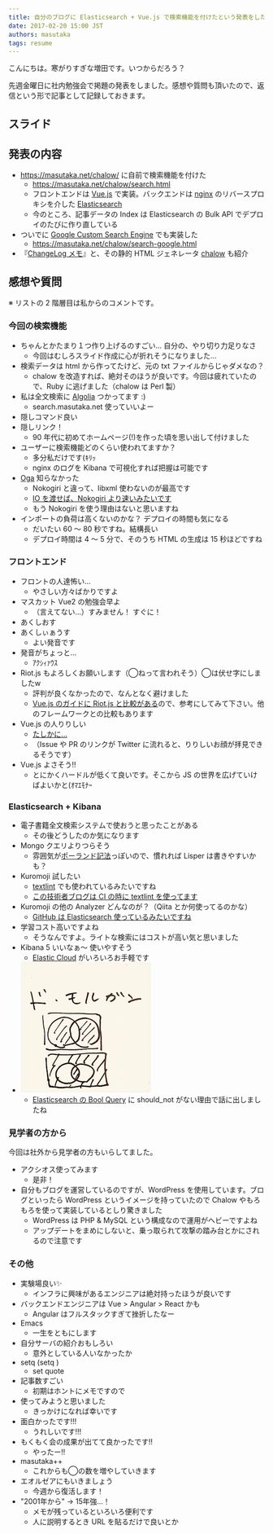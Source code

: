 ```yaml
---
title: 自分のブログに Elasticsearch + Vue.js で検索機能を付けたという発表をした
date: 2017-02-20 15:00 JST
authors: masutaka
tags: resume
---
```

こんにちは。寒がりすぎな増田です。いつからだろう？

先週金曜日に社内勉強会で掲題の発表をしました。感想や質問も頂いたので、返信という形で記事として記録しておきます。

<!--more-->

## スライド

<script async class="speakerdeck-embed" data-id="514f1a6d5b9b49f6b50368fd5cc18e41" data-ratio="1.33333333333333" src="//speakerdeck.com/assets/embed.js"></script>

## 発表の内容

* https://masutaka.net/chalow/ に自前で検索機能を付けた
    * https://masutaka.net/chalow/search.html
    * フロントエンドは [Vue.js](https://jp.vuejs.org/) で実装。バックエンドは [nginx](https://nginx.org) のリバースプロキシを介した [Elasticsearch](https://www.elastic.co/jp/products/elasticsearch)
    * 今のところ、記事データの Index は Elasticsearch の Bulk API でデプロイのたびに作り直している
* ついでに [Google Custom Search Engine](https://cse.google.co.jp/) でも実装した
    * https://masutaka.net/chalow/search-google.html
* 『[ChangeLog メモ](http://0xcc.net/unimag/1/)』と、その静的 HTML ジェネレータ [chalow](http://chalow.org/) も紹介

## 感想や質問

※ リストの 2 階層目は私からのコメントです。

### 今回の検索機能

* ちゃんとかたまり１つ作り上げるのすごい... 自分の、やり切り力足りなさ
    * 今回はむしろスライド作成に心が折れそうになりました...
* 検索データは html から作ってたけど、元の txt ファイルからじゃダメなの？
    * chalow を改造すれば、絶対そのほうが良いです。今回は疲れていたので、Ruby に逃げました（chalow は Perl 製）
* 私は全文検索に [Algolia](https://www.algolia.com/) つかってます :)
    * search.masutaka.net 使っていいよー
* 隠しコマンド良い
* 隠しリンク！
    * 90 年代に初めてホームページ(!)を作った頃を思い出して付けました
* ユーザーに検索機能どのくらい使われてますか？
    * 多分私だけです(ｷﾘｯ
    * nginx のログを Kibana で可視化すれば把握は可能です
* [Oga](https://rubygems.org/gems/oga) 知らなかった
    * Nokogiri と違って、libxml 使わないのが最高です
    * [IO を渡せば、Nokogiri より速いみたいです](http://qiita.com/gravitonMain/items/720f441713b1378fe55c)
    * もう Nokogiri を使う理由はないと思いますね
* インポートの負荷は高くないのかな？ デプロイの時間も気になる
    * だいたい 60 〜 80 秒ですね。結構長い
    * デプロイ時間は 4 〜 5 分で、そのうち HTML の生成は 15 秒ほどですね

### フロントエンド

* フロントの人達怖い...
    * やさしい方々ばかりですよ
* マスカット Vue2 の勉強会早よ
    * （言えてない...）すみません！ すぐに！
* あくしおす
* あくしぃぁうす
    * よい発音です
* 発音がちょっと...
    * ｱｸｼｨｧｳｽ
* Riot.js もよろしくお願いします（◯ねって言われそう）◯は伏せ字にしましたw
    * 評判が良くなかったので、なんとなく避けました
    * [Vue.js のガイドに Riot.js と比較がある](https://jp.vuejs.org/v2/guide/comparison.html#Riot)ので、参考にしてみて下さい。他のフレームワークとの比較もあります
* Vue.js の人りりしい
    * [たしかに...](https://github.com/yyx990803)
    * （Issue や PR のリンクが Twitter に流れると、りりしいお顔が拝見できるそうです）
* Vue.js よさそう!!
    * とにかくハードルが低くて良いです。そこから JS の世界を広げていけばよいかと(ｵﾏｴﾓﾅｰ

### Elasticsearch + Kibana

* 電子書籍全文検索システムで使おうと思ったことがある
    * その後どうしたのか気になります
* Mongo クエリよりつらそう
    * 雰囲気が[ポーランド記法](https://ja.wikipedia.org/wiki/%E3%83%9D%E3%83%BC%E3%83%A9%E3%83%B3%E3%83%89%E8%A8%98%E6%B3%95)っぽいので、慣れれば Lisper は書きやすいかも？
* Kuromoji 試したい
    * [textlint](https://github.com/textlint/textlint) でも使われているみたいですね
    * [この技術者ブログは CI の時に textlint を使ってます](https://github.com/feedforce/tech.feedforce.jp/blob/86d7b8728b5d23e77985a41d5322c6a1b3b793b9/circle.yml#L13)
* Kuromoji の他の Analyzer どんなのが？（Qiita とか何使ってるのかな）
    * [GitHub は Elasticsearch 使っているみたいですね](https://speakerdeck.com/johtani/elastic-stackwoli-yong-site-detakarayang-naqi-dukiwojian-tukeru?slide=44)
* 学習コスト高いですよね
    * そうなんですよ。ライトな検索にはコストが高い気と思いました
* Kibana 5 いいなぁ〜 使いやすそう
    * [Elastic Cloud](https://www.elastic.co/jp/cloud) がいろいろお手軽です
* ![ド・モルガンの法則](/images/2017/02/de-morgan.jpg)
    * [Elasticsearch の Bool Query](https://www.elastic.co/guide/en/elasticsearch/reference/5.1/query-dsl-bool-query.html) に should_not がない理由で話に出しましたね

### 見学者の方から

今回は社外から見学者の方もいらしてました。

* アクシオス使ってみます
    * 是非！
* 自分もブログを運営しているのですが、WordPress を使用しています。ブログといったら WordPress というイメージを持っていたので Chalow やもろもろを使って実装しているとしり驚きました
    * WordPress は PHP & MySQL という構成なので運用がヘビーですよね
    * アップデートをまめにしないと、乗っ取られて攻撃の踏み台とかにされるので注意です

### その他

* 実験場良い✨
    * インフラに興味があるエンジニアは絶対持ったほうが良いです
* バックエンドエンジニアは Vue > Angular > React かも
    * Angular はフルスタックすぎて挫折したなー
* Emacs
    * 一生をともにします
* 自分サーバの紹介おもしろい
    * 意外としている人いなかったか
* setq (setq )
    * set quote
* 記事数すごい
    * 初期はホントにメモですので
* 使ってみようと思いました
    * きっかけになれば幸いです
* 面白かったです!!!
    * うれしいです!!!
* もくもく会の成果が出てて良かったです!!
    * やったー!!
* masutaka++
    * これからも◯の数を増やしていきます
* エオルゼアにもいきましょう
    * 今週から復活します！
* "2001年から" → 15年強...！
    * メモが残っているといろいろ便利です
    * 人に説明するとき URL を貼るだけで良いとか
